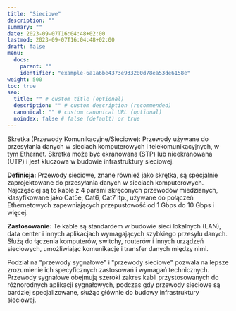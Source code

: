 ```yaml
---
title: "Sieciowe"
description: ""
summary: ""
date: 2023-09-07T16:04:48+02:00
lastmod: 2023-09-07T16:04:48+02:00
draft: false
menu:
  docs:
    parent: ""
    identifier: "example-6a1a6be4373e933280d78ea53de6158e"
weight: 500
toc: true
seo:
  title: "" # custom title (optional)
  description: "" # custom description (recommended)
  canonical: "" # custom canonical URL (optional)
  noindex: false # false (default) or true
---
```


Skretka (Przewody Komunikacyjne/Sieciowe): Przewody używane do przesyłania danych w sieciach komputerowych i telekomunikacyjnych, w tym Ethernet. Skretka może być ekranowana (STP) lub nieekranowana (UTP) i jest kluczowa w budowie infrastruktury sieciowej.

**Definicja:** Przewody sieciowe, znane również jako skrętka, są specjalnie zaprojektowane do przesyłania danych w sieciach komputerowych. Najczęściej są to kable z 4 parami skręconych przewodów miedzianych, klasyfikowane jako Cat5e, Cat6, Cat7 itp., używane do połączeń Ethernetowych zapewniających przepustowość od 1 Gbps do 10 Gbps i więcej.

**Zastosowanie:** Te kable są standardem w budowie sieci lokalnych (LAN), data center i innych aplikacjach wymagających szybkiego przesyłu danych. Służą do łączenia komputerów, switchy, routerów i innych urządzeń sieciowych, umożliwiając komunikację i transfer danych między nimi.

Podział na "przewody sygnałowe" i "przewody sieciowe" pozwala na lepsze zrozumienie ich specyficznych zastosowań i wymagań technicznych. Przewody sygnałowe obejmują szeroki zakres kabli przystosowanych do różnorodnych aplikacji sygnałowych, podczas gdy przewody sieciowe są bardziej specjalizowane, służąc głównie do budowy infrastruktury sieciowej.
